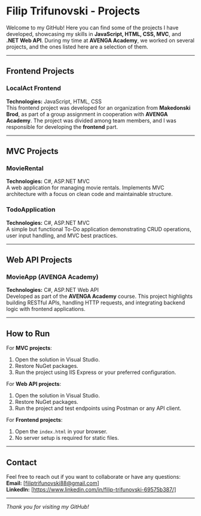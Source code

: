 # Filip Trifunovski - Projects

Welcome to my GitHub! Here you can find some of the projects I have developed, showcasing my skills in **JavaScript, HTML, CSS, MVC**, and **.NET Web API**. During my time at **AVENGA Academy**, we worked on several projects, and the ones listed here are a selection of them.

---

## Frontend Projects

### LocalAct Frontend

**Technologies:** JavaScript, HTML, CSS  
This frontend project was developed for an organization from **Makedonski Brod**, as part of a group assignment in cooperation with **AVENGA Academy**. The project was divided among team members, and I was responsible for developing the **frontend** part.

---

## MVC Projects

### MovieRental

**Technologies:** C#, ASP.NET MVC  
A web application for managing movie rentals. Implements MVC architecture with a focus on clean code and maintainable structure.

### TodoApplication

**Technologies:** C#, ASP.NET MVC  
A simple but functional To-Do application demonstrating CRUD operations, user input handling, and MVC best practices.

---

## Web API Projects

### MovieApp (AVENGA Academy)

**Technologies:** C#, ASP.NET Web API  
Developed as part of the **AVENGA Academy** course. This project highlights building RESTful APIs, handling HTTP requests, and integrating backend logic with frontend applications.

---

## How to Run

For **MVC projects**:

1. Open the solution in Visual Studio.
2. Restore NuGet packages.
3. Run the project using IIS Express or your preferred configuration.

For **Web API projects**:

1. Open the solution in Visual Studio.
2. Restore NuGet packages.
3. Run the project and test endpoints using Postman or any API client.

For **Frontend projects**:

1. Open the `index.html` in your browser.
2. No server setup is required for static files.

---

## Contact

Feel free to reach out if you want to collaborate or have any questions:  
**Email:** [filiptrifunovski88@gmail.com]  
**LinkedIn:** [https://www.linkedin.com/in/filip-trifunovski-69575b387/]

---

_Thank you for visiting my GitHub!_
